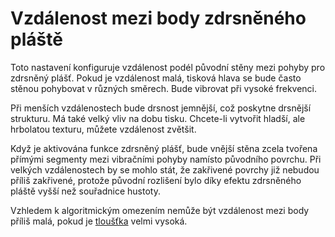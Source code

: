 Vzdálenost mezi body zdrsněného pláště
====
Toto nastavení konfiguruje vzdálenost podél původní stěny mezi pohyby pro zdrsněný plášť. Pokud je vzdálenost malá, tisková hlava se bude často stěnou pohybovat v různých směrech. Bude vibrovat při vysoké frekvenci.

Při menších vzdálenostech bude drsnost jemnější, což poskytne drsnější strukturu. Má také velký vliv na dobu tisku. Chcete-li vytvořit hladší, ale hrbolatou texturu, můžete vzdálenost zvětšit.

Když je aktivována funkce zdrsněný plášť, bude vnější stěna zcela tvořena přímými segmenty mezi vibračními pohyby namísto původního povrchu. Při velkých vzdálenostech by se mohlo stát, že zakřivené povrchy již nebudou příliš zakřivené, protože původní rozlišení bylo díky efektu zdrsněného pláště vyšší než souřadnice hustoty.

Vzhledem k algoritmickým omezením nemůže být vzdálenost mezi body příliš malá, pokud je [tloušťka](magic_fuzzy_skin_thickness.md) velmi vysoká.
